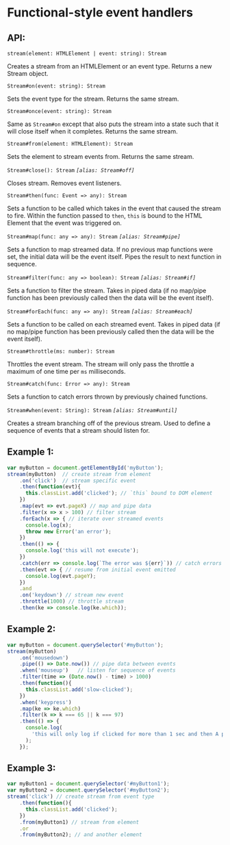 Functional-style event handlers
===

API:
--
`stream(element: HTMLElement | event: string): Stream`

Creates a stream from an HTMLElement or an event type. Returns a new Stream object.

`Stream#on(event: string): Stream`

Sets the event type for the stream. Returns the same stream.

`Stream#once(event: string): Stream`

Same as `Stream#on` except that also puts the stream into a state such that it will close itself when it completes. Returns the same stream.

`Stream#from(element: HTMLElement): Stream`

Sets the element to stream events from.  Returns the same stream.

`Stream#close(): Stream` _`[alias: Stream#off]`_

Closes stream. Removes event listeners.

`Stream#then(func: Event => any): Stream`

Sets a function to be called which takes in the event that caused the stream to fire. Within the function passed to `then`, `this` is bound to the HTML Element that the event was triggered on.

`Stream#map(func: any => any): Stream` _`[alias: Stream#pipe]`_

Sets a function to map streamed data.  If no previous map functions were set, the initial data will be the event itself.  Pipes the result to next function in sequence.

`Stream#filter(func: any => boolean): Stream` _`[alias: Stream#if]`_

Sets a function to filter the stream. Takes in piped data (if no map/pipe function has been previously called then the data will be the event itself).

`Stream#forEach(func: any => any): Stream` _`[alias: Stream#each]`_

Sets a function to be called on each streamed event.  Takes in piped data (if no map/pipe function has been previously called then the data will be the event itself).

`Stream#throttle(ms: number): Stream`

Throttles the event stream.  The stream will only pass the throttle a maximum of one time per `ms` milliseconds.

`Stream#catch(func: Error => any): Stream`

Sets a function to catch errors thrown by previously chained functions.

`Stream#when(event: String): Stream` _`[alias: Stream#until]`_

Creates a stream branching off of the previous stream.  Used to define a sequence of events that a stream should listen for.

Example 1:
--
```js
var myButton = document.getElementById('myButton');
stream(myButton)  // create stream from element
    .on('click')  // stream specific event
    .then(function(evt){
      this.classList.add('clicked'); // `this` bound to DOM element
    })
    .map(evt => evt.pageX) // map and pipe data
    .filter(x => x > 100) // filter stream
    .forEach(x => { // iterate over streamed events
      console.log(x);
      throw new Error('an error');
    })
    .then(() => {
      console.log('this will not execute');
    })
    .catch(err => console.log(`The error was ${err}`)) // catch errors
    .then(evt => { // resume from initial event emitted
      console.log(evt.pageY);
    })
    .and
    .on('keydown') // stream new event
    .throttle(1000) // throttle stream
    .then(ke => console.log(ke.which));
```

Example 2:
--
```js
var myButton = document.querySelector('#myButton');
stream(myButton)
    .on('mousedown')
    .pipe(() => Date.now()) // pipe data between events
    .when('mouseup')   // listen for sequence of events
    .filter(time => (Date.now() - time) > 1000)
    .then(function(){
      this.classList.add('slow-clicked');
    })
    .when('keypress')
    .map(ke => ke.which)
    .filter(k => k === 65 || k === 97)
    .then(() => {
      console.log(
        'this will only log if clicked for more than 1 sec and then A pressed'
      );
    });
```

Example 3:
--
```js
var myButton1 = document.querySelector('#myButton1');
var myButton2 = document.querySelector('#myButton2');
stream('click') // create stream from event type
    .then(function(){
      this.classList.add('clicked');
    })
    .from(myButton1) // stream from element
    .or
    .from(myButton2); // and another element
    
```